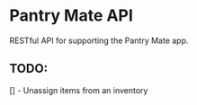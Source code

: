 # Pantry Mate API

RESTful API for supporting the Pantry Mate app.

## TODO:

[] - Unassign items from an inventory